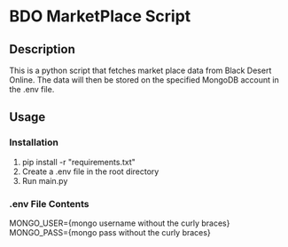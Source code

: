 # BDO MarketPlace Script

## Description

This is a python script that fetches market place data from Black Desert Online. The data will then be stored on the specified MongoDB account in the .env file.

## Usage

### Installation
1) pip install -r "requirements.txt"
2) Create a .env file in the root directory
3) Run main.py

### .env File Contents
MONGO_USER={mongo username without the curly braces}
MONGO_PASS={mongo pass without the curly braces}
